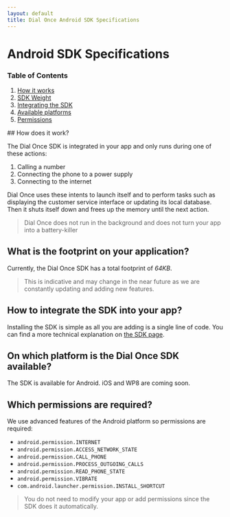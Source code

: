 ```yaml
---
layout: default
title: Dial Once Android SDK Specifications
---
```


Android SDK Specifications
==========================

### Table of Contents

1.	[How it works](#how-does-it-work)
2.	[SDK Weight](#what-is-the-footprint-on-your-application)
3.	[Integrating the SDK](#how-to-integrate-the-sdk-into-your-app)
4.	[Available platforms](#on-which-platform-is-the-dial-once-sdk-available)
5.	[Permissions](#which-permissions-are-required)

## How does it work?

The Dial Once SDK is integrated in your app and only runs during one of these actions:

1.	Calling a number
2.	Connecting the phone to a power supply
3.	Connecting to the internet

Dial Once uses these intents to launch itself and to perform tasks such as displaying the customer service interface or updating its local database. Then it shuts itself down and frees up the memory until the next action.

> Dial Once does not run in the background and does not turn your app into a battery-killer

What is the footprint on your application?
------------------------------------------

Currently, the Dial Once SDK has a total footprint of *64KB*.

> This is indicative and may change in the near future as we are constantly updating and adding new features.

How to integrate the SDK into your app?
---------------------------------------

Installing the SDK is simple as all you are adding is a single line of code. You can find a more technical explanation on [the SDK page](/android/howto).

On which platform is the Dial Once SDK available?
-------------------------------------------------

The SDK is available for Android. iOS and WP8 are coming soon.

Which permissions are required?
-------------------------------

We use advanced features of the Android platform so permissions are required:

-	`android.permission.INTERNET`
-	`android.permission.ACCESS_NETWORK_STATE`
-	`android.permission.CALL_PHONE`
-	`android.permission.PROCESS_OUTGOING_CALLS`
-	`android.permission.READ_PHONE_STATE`
-	`android.permission.VIBRATE`
-	`com.android.launcher.permission.INSTALL_SHORTCUT`

> You do not need to modify your app or add permissions since the SDK does it automatically.
